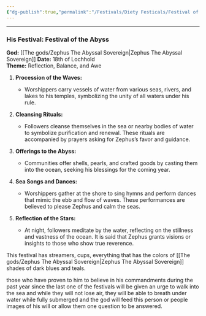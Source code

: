 ```yaml
---
{"dg-publish":true,"permalink":"/Festivals/Diety Festicals/Festival of the Water God/","tags":["Festivals","Diety","Water","Calander"]}
---
```



---

### **His Festival: Festival of the Abyss**
**God:** [[The gods/Zephus The Abyssal Sovereign\|Zephus The Abyssal Sovereign]]
**Date:** 18th of Lochhold  
**Theme:** Reflection, Balance, and Awe

1. **Procession of the Waves:**
    
    - Worshippers carry vessels of water from various seas, rivers, and lakes to his temples, symbolizing the unity of all waters under his rule.
2. **Cleansing Rituals:**
    
    - Followers cleanse themselves in the sea or nearby bodies of water to symbolize purification and renewal. These rituals are accompanied by prayers asking for Zephus’s favor and guidance.
3. **Offerings to the Abyss:**
    
    - Communities offer shells, pearls, and crafted goods by casting them into the ocean, seeking his blessings for the coming year.
4. **Sea Songs and Dances:**
    
    - Worshippers gather at the shore to sing hymns and perform dances that mimic the ebb and flow of waves. These performances are believed to please Zephus and calm the seas.
5. **Reflection of the Stars:**
    
    - At night, followers meditate by the water, reflecting on the stillness and vastness of the ocean. It is said that Zephus grants visions or insights to those who show true reverence.

This festival has streamers, cups, everything that has the colors of [[The gods/Zephus The Abyssal Sovereign\|Zephus The Abyssal Sovereign]] shades of dark blues and teals. 

those who have proven to him to believe in his commandments during the past year since the last one of the festivals will be given an urge to walk into the sea and while they will not lose air, they will be able to breath under water while fully submerged and the god will feed this person or people images of his will or  allow them one question to be answered. 